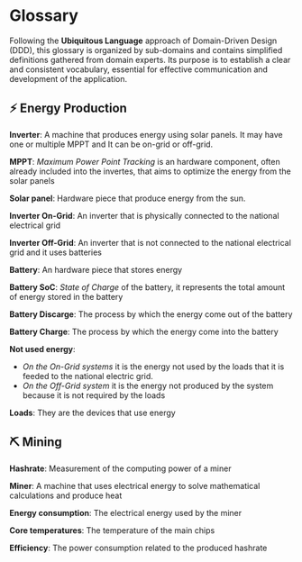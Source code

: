 # Glossary

Following the **Ubiquitous Language** approach of Domain-Driven Design (DDD), this glossary is organized by sub-domains and contains simplified definitions gathered from domain experts. Its purpose is to establish a clear and consistent vocabulary, essential for effective communication and development of the application.

## ⚡ Energy Production
**Inverter**: A machine that produces energy using solar panels. It may have one or multiple MPPT and It can be on-grid or off-grid.
    
**MPPT**: *Maximum Power Point Tracking* is an hardware component, often already included into the invertes, that aims to optimize the energy from the solar panels
    
**Solar panel**: Hardware piece that produce energy from the sun.
    
**Inverter On-Grid**: An inverter that is physically connected to the national electrical grid
    
**Inverter Off-Grid**: An inverter that is not connected to the national electrical grid and it uses batteries
    
**Battery**: An hardware piece that stores energy
    
**Battery SoC**: *State of Charge* of the battery, it represents the total amount of energy stored in the battery
    
**Battery Discarge**: The process by which the energy come out of the battery
    
**Battery Charge**: The process by which the energy come into the battery
    
**Not used energy**:
- *On the On-Grid systems* it is the energy not used by the loads that it is feeded to the national electric grid.
- *On the Off-Grid system* it is the energy not produced by the system because it is not required by the loads
    
**Loads**: They are the devices that use energy
    

## ⛏️​ Mining
**Hashrate**: Measurement of the computing power of a miner
    
**Miner**: A machine that uses electrical energy to solve mathematical calculations and produce heat
    
**Energy consumption**: The electrical energy used by the miner
    
**Core temperatures**: The temperature of the main chips
    
**Efficiency**: The power consumption related to the produced hashrate
